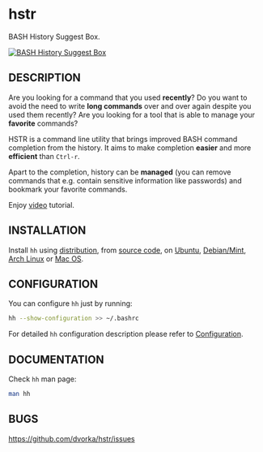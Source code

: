 hstr
====
BASH History Suggest Box.

[![BASH History Suggest Box](http://mindforger.com/projects/images/hh-3.png "BASH History Suggest Box @ YouTube")](http://www.youtube.com/watch?v=sPF29NyXe2U)


DESCRIPTION
-----------
Are you looking for a command that you used **recently**? Do you
want to  avoid the need to write **long commands** over and over
again despite you used them recently? Are you looking
for a tool that is able to manage your **favorite** commands?

HSTR is a command line utility that brings improved BASH command completion 
from the history. It aims to make completion **easier** and more **efficient**
than `Ctrl-r`.

Apart to the completion, history can be **managed** (you can remove 
commands that e.g. contain sensitive information like
passwords) and bookmark your favorite commands.

Enjoy [video](http://www.youtube.com/watch?v=sPF29NyXe2U) tutorial.


INSTALLATION
------------
Install `hh` using [distribution](INSTALLATION.md#distribution-installation), from [source code](INSTALLATION.md#installation-from-source-code), 
on [Ubuntu](INSTALLATION.md#ubuntu), [Debian/Mint](INSTALLATION.md#debianmint), [Arch Linux](INSTALLATION.md#arch-linux) 
or [Mac OS](INSTALLATION.md#mac-os).  


CONFIGURATION
-------------
You can configure `hh` just by running:
```bash
hh --show-configuration >> ~/.bashrc
```
For detailed `hh` configuration description please refer to [Configuration](CONFIGURATION.md).


DOCUMENTATION
-------------
Check `hh` man page:
```bash
man hh
```


BUGS
----
https://github.com/dvorka/hstr/issues
